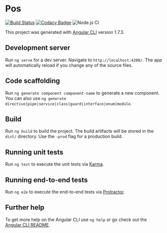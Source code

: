 # Pos

[![Build Status](https://travis-ci.org/eFaps/eFaps-POS-FE.svg?branch=master)](https://travis-ci.org/eFaps/eFaps-POS-FE)
[![Codacy Badge](https://api.codacy.com/project/badge/Grade/b2c6ff1530a348e6a58ea406f11f1b91)](https://app.codacy.com/app/eFaps/eFaps-POS-FE?utm_source=github.com&utm_medium=referral&utm_content=eFaps/eFaps-POS-FE&utm_campaign=badger)
![Node.js CI](https://github.com/eFaps/eFaps-POS-FE/workflows/Node.js%20CI/badge.svg)

This project was generated with [Angular CLI](https://github.com/angular/angular-cli) version 1.7.3.

## Development server

Run `ng serve` for a dev server. Navigate to `http://localhost:4200/`. The app will automatically reload if you change any of the source files.

## Code scaffolding

Run `ng generate component component-name` to generate a new component. You can also use `ng generate directive|pipe|service|class|guard|interface|enum|module`.

## Build

Run `ng build` to build the project. The build artifacts will be stored in the `dist/` directory. Use the `-prod` flag for a production build.

## Running unit tests

Run `ng test` to execute the unit tests via [Karma](https://karma-runner.github.io).

## Running end-to-end tests

Run `ng e2e` to execute the end-to-end tests via [Protractor](http://www.protractortest.org/).

## Further help

To get more help on the Angular CLI use `ng help` or go check out the [Angular CLI README](https://github.com/angular/angular-cli/blob/master/README.md).
